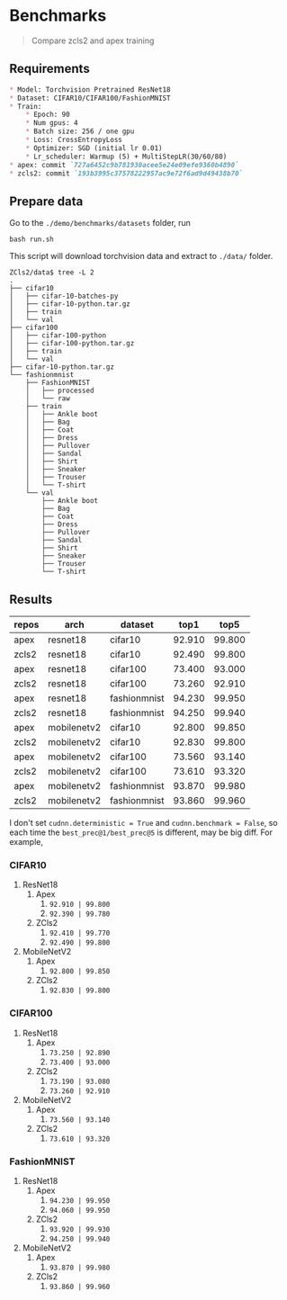 
# Benchmarks

>Compare zcls2 and apex training

## Requirements

```markdown
* Model: Torchvision Pretrained ResNet18
* Dataset: CIFAR10/CIFAR100/FashionMNIST
* Train:
    * Epoch: 90
    * Num gpus: 4
    * Batch size: 256 / one gpu
    * Loss: CrossEntropyLoss
    * Optimizer: SGD (initial lr 0.01)
    * Lr_scheduler: Warmup (5) + MultiStepLR(30/60/80)
* apex: commit `727a6452c9b781930acee5e24e09efe9360b4890`
* zcls2: commit `193b3995c37578222957ac9e72f6ad9d49438b70`
```

## Prepare data

Go to the `./demo/benchmarks/datasets` folder, run

```shell
bash run.sh
```

This script will download torchvision data and extract to `./data/` folder.

```
ZCls2/data$ tree -L 2
.
├── cifar10
│   ├── cifar-10-batches-py
│   ├── cifar-10-python.tar.gz
│   ├── train
│   └── val
├── cifar100
│   ├── cifar-100-python
│   ├── cifar-100-python.tar.gz
│   ├── train
│   └── val
├── cifar-10-python.tar.gz
└── fashionmnist
    ├── FashionMNIST
    │   ├── processed
    │   └── raw
    ├── train
    │   ├── Ankle boot
    │   ├── Bag
    │   ├── Coat
    │   ├── Dress
    │   ├── Pullover
    │   ├── Sandal
    │   ├── Shirt
    │   ├── Sneaker
    │   ├── Trouser
    │   └── T-shirt
    └── val
        ├── Ankle boot
        ├── Bag
        ├── Coat
        ├── Dress
        ├── Pullover
        ├── Sandal
        ├── Shirt
        ├── Sneaker
        ├── Trouser
        └── T-shirt
```

## Results

| repos  | arch | dataset  | top1  | top5  |
|---|---|---|---|---|
| apex  | resnet18  | cifar10  | 92.910 | 99.800 |
| zcls2 | resnet18  | cifar10  | 92.490 | 99.800 |
| apex  | resnet18  | cifar100 | 73.400 | 93.000 |
| zcls2 | resnet18  | cifar100 | 73.260 | 92.910 |
| apex  | resnet18  | fashionmnist  | 94.230 | 99.950 |
| zcls2 | resnet18  | fashionmnist  | 94.250 | 99.940 |
| apex  | mobilenetv2  | cifar10  | 92.800 | 99.850 |
| zcls2 | mobilenetv2  | cifar10  | 92.830 | 99.800 |
| apex  | mobilenetv2  | cifar100 | 73.560 | 93.140 |
| zcls2 | mobilenetv2  | cifar100 | 73.610 | 93.320 |
| apex  | mobilenetv2  | fashionmnist  | 93.870 | 99.980 |
| zcls2 | mobilenetv2  | fashionmnist  | 93.860 | 99.960 |

I don't set `cudnn.deterministic = True` and `cudnn.benchmark = False`, so each time the `best_prec@1/best_prec@5` is different, may be big diff. For example, 

### CIFAR10

1. ResNet18
   1. Apex
      1. `92.910 | 99.800`
      2. `92.390 | 99.780`
   2. ZCls2
      1. `92.410 | 99.770`
      2. `92.490 | 99.800`
2. MobileNetV2
   1. Apex
      1. `92.800 | 99.850` 
   2. ZCls2
      1. `92.830 | 99.800`

### CIFAR100

1. ResNet18
   1. Apex
      1. `73.250 | 92.890`
      2. `73.400 | 93.000`
   2. ZCls2
      1. `73.190 | 93.080`
      2. `73.260 | 92.910`
2. MobileNetV2
   1. Apex
      1. `73.560 | 93.140`
   2. ZCls2
      1. `73.610 | 93.320`

### FashionMNIST

1. ResNet18
   1. Apex
      1. `94.230 | 99.950`
      2. `94.060 | 99.950`
   2. ZCls2
      1. `93.920 | 99.930`
      2. `94.250 | 99.940`
2. MobileNetV2
   1. Apex
      1. `93.870 | 99.980`
   2. ZCls2
      1. `93.860 | 99.960`